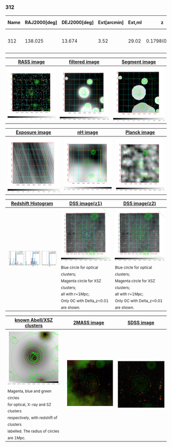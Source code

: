 <div STYLE="page-break-after: always;"></div>

### 312

|Name|RAJ2000[deg]|DEJ2000[deg] |Ext[arcmin]| Ext,ml | z | z_src| C|GC(XSZ,Delta_z<0.01)| GC(OPT,Delta_z<0.01)|GC| R_sig[arcmin] | R500[arcmin] | R500[Mpc]| CRsig[c/s] | CR500[c/s] |L500[1E44 erg/s]|F500[1E-12 erg/s/cm^2]| M500[1E14 Msun]|Tx[keV]|Cnt_sig|Beta|Rc[arcmin]|Comment|Alias|
|---|---|---|---|---|---|------|---|--------|---------|----------|---|---|---|---|---|---|---|---|---|---|---|---|---|---|
|312| 138.025| 13.674| 3.52| 29.02| 0.1798(0.005)| z1, z_xsz| B| F20| C, N, RM, W| C, F20, N, W| 9.775| 5.165| 0.940| 0.091(0.035)| 0.084(0.033)| 1.426(0.267)| 1.572(0.295)| 2.82(0.26)| 4.30(0.25)| 32.5| 0.919(-0.107+0.059)| 7.043(-0.925+0.851)| -| t167|

|[RASS image](../image/312/312_img.pdf)|[filtered image](../image/312/312_fil.pdf)|[Segment image](../image/312/312_seg.pdf)|
|-------------------|--------------------|-------------------|
| <img src="../image/312/312_img.png" width="300">  | <img src="../image/312/312_fil.png" width="300">   | <img src="../image/312/312_seg.png" width="300">  |

|[Exposure image](../image/312/312_mex.pdf)| [nH image](../image/312/312_nh.pdf)| [Planck image](../image/312/312_p.pdf)|
|-------------------|--------------------|-------------------|
|<img src="../image/312/312_mex.png" width="300">   | <img src="../image/312/312_nh.png" width="300">    | <img src="../image/312/312_p.png" width="300"> |

|[Redshift Histogram](../image/312/312_zg.pdf) | [DSS image(z1)](../image/312/312_dss_z1.pdf)      |  [DSS image(z2)](../image/312/312_dss_z2.pdf)    |
|-------------------|--------------------|-------------------|
|<img src="../image/312/312_zg.png" width="300"> |<img src="../image/312/312_dss_z1.png" width="300"> <sub><br>Blue circle for optical clusters; <br>Magenta circle for XSZ clusters; <br>all with r=1Mpc; <br>Only GC with Delta_z<0.01 are shown. </sub>| <img src="../image/312/312_dss_z2.png" width="300"><sub><br>Blue circle for optical clusters; <br>Magenta circle for XSZ clusters; <br>all with r=1Mpc; <br>Only GC with Delta_z<0.01 are shown. </sub> |

|[known Abell/XSZ clusters](../image/312/312_gc.pdf) | [2MASS image](../image/312/312_2mass.pdf)      |[SDSS image](../image/312/312_sdss.pdf)   |
|-------------------|-------------------|-------------------|
|<img src=../image/312/312_gc.png width="300"> <br><sub>Magenta, blue and green circles <br>for optical, X-ray and SZ clusters <br>respectively, with redshift of clusters <br>labelled. The radius of circles <br>are 1Mpc.</sub>|<img src="../image/312/312_2mass.png" width="300">  | <img src="../image/312/312_sdss.png" width="300">  |




